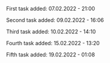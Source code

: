 First task added: 07.02.2022 - 21:00

Second task added: 09.02.2022 - 16:06

Third task added: 10.02.2022 - 14:10

Fourth task added: 15.02.2022 - 13:20

Fifth task added: 19.02.2022 - 01:08
